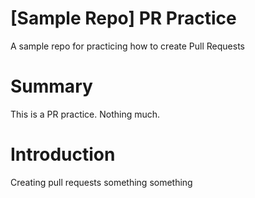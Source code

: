 # [Sample Repo] PR Practice
A sample repo for practicing how to create Pull Requests


# Summary
This is a PR practice. Nothing much.

# Introduction 
Creating pull requests something something
